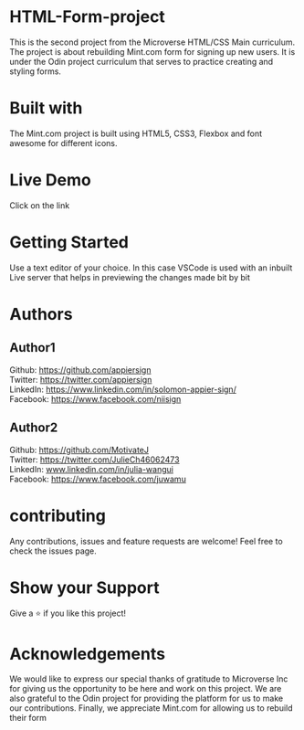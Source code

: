 # HTML-Form-project
This is the second project from the Microverse HTML/CSS Main curriculum. The project is about rebuilding Mint.com form for signing up new users. It is under the Odin project curriculum that serves to practice creating and styling forms. 
# Built with
The Mint.com project is built using HTML5, CSS3, Flexbox and font awesome for different icons.
# Live Demo
Click on the link

# Getting Started
Use a text editor of your choice. In this case VSCode is used with an inbuilt Live server that helps in previewing the changes made bit by bit
# Authors
## Author1  
Github:   https://github.com/appiersign  
Twitter:  https://twitter.com/appiersign  
LinkedIn: https://www.linkedin.com/in/solomon-appier-sign/  
Facebook: https://www.facebook.com/niisign  
## Author2  
Github:   https://github.com/MotivateJ  
Twitter:  https://twitter.com/JulieCh46062473  
LinkedIn: www.linkedin.com/in/julia-wangui  
Facebook: https://www.facebook.com/juwamu  
# contributing
Any contributions, issues and feature requests are welcome! 
Feel free to check the issues page.
# Show your Support
Give a ⭐️ if you like this project!
# Acknowledgements
We would like to express our special thanks of gratitude to Microverse Inc for giving us the opportunity to be here and work on this project. We are also grateful to the Odin project for providing the platform for us to make our contributions. Finally, we appreciate Mint.com for allowing us to rebuild their form



